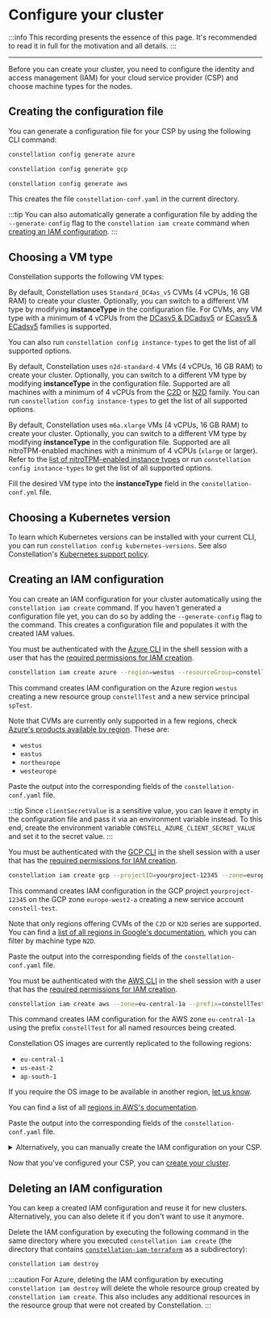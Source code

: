 # Configure your cluster

:::info
This recording presents the essence of this page. It's recommended to read it in full for the motivation and all details.
:::

<asciinemaWidget src="/constellation/assets/configure-cluster.cast" rows="20" cols="112" idleTimeLimit="3" preload="true" theme="edgeless" />

---

Before you can create your cluster, you need to configure the identity and access management (IAM) for your cloud service provider (CSP) and choose machine types for the nodes.

## Creating the configuration file

You can generate a configuration file for your CSP by using the following CLI command:

<tabs groupId="csp">
<tabItem value="azure" label="Azure">

```bash
constellation config generate azure
```

</tabItem>
<tabItem value="gcp" label="GCP">

```bash
constellation config generate gcp
```

</tabItem>
<tabItem value="aws" label="AWS">

```bash
constellation config generate aws
```

</tabItem>
</tabs>

This creates the file `constellation-conf.yaml` in the current directory.

:::tip
You can also automatically generate a configuration file by adding the `--generate-config` flag to the `constellation iam create` command when [creating an IAM configuration](#creating-an-iam-configuration).
:::

## Choosing a VM type

Constellation supports the following VM types:
<tabs groupId="csp">
<tabItem value="azure" label="Azure">

By default, Constellation uses `Standard_DC4as_v5` CVMs (4 vCPUs, 16 GB RAM) to create your cluster. Optionally, you can switch to a different VM type by modifying **instanceType** in the configuration file. For CVMs, any VM type with a minimum of 4 vCPUs from the [DCasv5 & DCadsv5](https://docs.microsoft.com/en-us/azure/virtual-machines/dcasv5-dcadsv5-series) or [ECasv5 & ECadsv5](https://docs.microsoft.com/en-us/azure/virtual-machines/ecasv5-ecadsv5-series) families is supported.

You can also run `constellation config instance-types` to get the list of all supported options.

</tabItem>
<tabItem value="gcp" label="GCP">

By default, Constellation uses `n2d-standard-4` VMs (4 vCPUs, 16 GB RAM) to create your cluster. Optionally, you can switch to a different VM type by modifying **instanceType** in the configuration file. Supported are all machines with a minimum of 4 vCPUs from the [C2D](https://cloud.google.com/compute/docs/compute-optimized-machines#c2d_machine_types) or [N2D](https://cloud.google.com/compute/docs/general-purpose-machines#n2d_machines) family. You can run  `constellation config instance-types` to get the list of all supported options.

</tabItem>
<tabItem value="aws" label="AWS">

By default, Constellation uses `m6a.xlarge` VMs (4 vCPUs, 16 GB RAM) to create your cluster. Optionally, you can switch to a different VM type by modifying **instanceType** in the configuration file. Supported are all nitroTPM-enabled machines with a minimum of 4 vCPUs (`xlarge` or larger). Refer to the [list of nitroTPM-enabled instance types](https://docs.aws.amazon.com/AWSEC2/latest/UserGuide/enable-nitrotpm-prerequisites.html) or run `constellation config instance-types` to get the list of all supported options.

</tabItem>
</tabs>

Fill the desired VM type into the **instanceType** field in the `constellation-conf.yml` file.

## Choosing a Kubernetes version

To learn which Kubernetes versions can be installed with your current CLI, you can run `constellation config kubernetes-versions`.
See also Constellation's [Kubernetes support policy](../architecture/versions.md#kubernetes-support-policy).

## Creating an IAM configuration

You can create an IAM configuration for your cluster automatically using the `constellation iam create` command.
If you haven't generated a configuration file yet, you can do so by adding the `--generate-config` flag to the command. This creates a configuration file and populates it with the created IAM values.

<tabs groupId="csp">
<tabItem value="azure" label="Azure">

You must be authenticated with the [Azure CLI](https://learn.microsoft.com/en-us/cli/azure/install-azure-cli) in the shell session with a user that has the [required permissions for IAM creation](../getting-started/install.md#set-up-cloud-credentials).

```bash
constellation iam create azure --region=westus --resourceGroup=constellTest --servicePrincipal=spTest
```

This command creates IAM configuration on the Azure region `westus` creating a new resource group `constellTest` and a new service principal `spTest`.

Note that CVMs are currently only supported in a few regions, check [Azure's products available by region](https://azure.microsoft.com/en-us/global-infrastructure/services/?products=virtual-machines&regions=all). These are:
* `westus`
* `eastus`
* `northeurope`
* `westeurope`

Paste the output into the corresponding fields of the `constellation-conf.yaml` file.

:::tip
Since `clientSecretValue` is a sensitive value, you can leave it empty in the configuration file and pass it via an environment variable instead. To this end, create the environment variable `CONSTELL_AZURE_CLIENT_SECRET_VALUE` and set it to the secret value.
:::

</tabItem>
<tabItem value="gcp" label="GCP">

You must be authenticated with the [GCP CLI](https://cloud.google.com/sdk/gcloud) in the shell session with a user that has the [required permissions for IAM creation](../getting-started/install.md#set-up-cloud-credentials).

```bash
constellation iam create gcp --projectID=yourproject-12345 --zone=europe-west2-a --serviceAccountID=constell-test
```

This command creates IAM configuration in the GCP project `yourproject-12345` on the GCP zone `europe-west2-a` creating a new service account `constell-test`.

Note that only regions offering CVMs of the `C2D` or `N2D` series are supported. You can find a [list of all regions in Google's documentation](https://cloud.google.com/compute/docs/regions-zones#available), which you can filter by machine type `N2D`.

Paste the output into the corresponding fields of the `constellation-conf.yaml` file.

</tabItem>
<tabItem value="aws" label="AWS">

You must be authenticated with the [AWS CLI](https://aws.amazon.com/en/cli/) in the shell session with a user that has the [required permissions for IAM creation](../getting-started/install.md#set-up-cloud-credentials).

```bash
constellation iam create aws --zone=eu-central-1a --prefix=constellTest
```

This command creates IAM configuration for the AWS zone `eu-central-1a` using the prefix `constellTest` for all named resources being created.

Constellation OS images are currently replicated to the following regions:
* `eu-central-1`
* `us-east-2`
* `ap-south-1`

If you require the OS image to be available in another region, [let us know](https://github.com/edgelesssys/constellation/issues/new?assignees=&labels=&template=feature_request.md&title=Support+new+AWS+image+region:+xx-xxxx-x).

You can find a list of all [regions in AWS's documentation](https://docs.aws.amazon.com/AWSEC2/latest/UserGuide/using-regions-availability-zones.html#concepts-available-regions).

Paste the output into the corresponding fields of the `constellation-conf.yaml` file.

</tabItem>
</tabs>

<details>
<summary>Alternatively, you can manually create the IAM configuration on your CSP.</summary>

The following describes the configuration fields and how you obtain the required information or create the required resources.

<tabs groupId="csp">
<tabItem value="azure" label="Azure">

* **subscription**: The UUID of your Azure subscription, e.g., `8b8bd01f-efd9-4113-9bd1-c82137c32da7`.

  You can view your subscription UUID via `az account show` and read the `id` field. For more information refer to [Azure's documentation](https://docs.microsoft.com/en-us/azure/azure-portal/get-subscription-tenant-id#find-your-azure-subscription).

* **tenant**: The UUID of your Azure tenant, e.g., `3400e5a2-8fe2-492a-886c-38cb66170f25`.

  You can view your tenant UUID via `az account show` and read the `tenant` field. For more information refer to [Azure's documentation](https://docs.microsoft.com/en-us/azure/azure-portal/get-subscription-tenant-id#find-your-azure-ad-tenant).

* **location**: The Azure datacenter location you want to deploy your cluster in, e.g., `westus`. CVMs are currently only supported in a few regions, check [Azure's products available by region](https://azure.microsoft.com/en-us/global-infrastructure/services/?products=virtual-machines&regions=all). These are:

  * `westus`
  * `eastus`
  * `northeurope`
  * `westeurope`

* **resourceGroup**: [Create a new resource group in Azure](https://portal.azure.com/#create/Microsoft.ResourceGroup) for your Constellation cluster. Set this configuration     field to the name of the created resource group.

* **userAssignedIdentity**: [Create a new managed identity in Azure](https://portal.azure.com/#create/Microsoft.ManagedIdentity). You should create the identity in a different resource group as all resources within the cluster resource group will be deleted on cluster termination.

  Add three role assignments to the identity: `Owner`, `Virtual Machine Contributor` and `Application Insights Component Contributor`. The `scope` of all three should refer to the previously created cluster resource group.

  Set the configuration value to the full ID of the created identity, e.g., `/subscriptions/8b8bd01f-efd9-4113-9bd1-c82137c32da7/resourcegroups/constellation-identity/providers/Microsoft.ManagedIdentity/userAssignedIdentities/constellation-identity`. You can get it by opening the `JSON View` from the `Overview` section of the identity.

  The user-assigned identity is used by instances of the cluster to access other cloud resources.
  For more information about managed identities refer to [Azure's documentation](https://docs.microsoft.com/en-us/azure/active-directory/managed-identities-azure-resources/how-manage-user-assigned-managed-identities).

* **appClientID**: [Create a new app registration in Azure](https://portal.azure.com/#view/Microsoft_AAD_RegisteredApps/CreateApplicationBlade/quickStartType~/null/isMSAApp~/false).

  Set `Supported account types` to `Accounts in this organizational directory only` and leave the `Redirect URI` empty.

  Set the configuration value to the `Application (client) ID`, e.g., `86ec31dd-532b-4a8c-a055-dd23f25fb12f`.

  In the cluster resource group, go to `Access Control (IAM)` and set the created app registration as `Owner`.

* **clientSecretValue**: In the previously created app registration, go to `Certificates & secrets` and create a new `Client secret`.

  Set the configuration value to the secret value.

  :::tip
  Since this is a sensitive value, alternatively you can leave `clientSecretValue` empty in the configuration file and pass it via an environment variable instead. To this end, create the environment variable `CONSTELL_AZURE_CLIENT_SECRET_VALUE` and set it to the secret value.
  :::

</tabItem>

<tabItem value="gcp" label="GCP">

* **project**: The ID of your GCP project, e.g., `constellation-129857`.

  You can find it on the [welcome screen of your GCP project](https://console.cloud.google.com/welcome). For more information refer to [Google's documentation](https://support.google.com/googleapi/answer/7014113).

* **region**: The GCP region you want to deploy your cluster in, e.g., `us-west1`.

  You can find a [list of all regions in Google's documentation](https://cloud.google.com/compute/docs/regions-zones#available).

* **zone**: The GCP zone you want to deploy your cluster in, e.g., `us-west1-a`.

  You can find a [list of all zones in Google's documentation](https://cloud.google.com/compute/docs/regions-zones#available).

* **serviceAccountKeyPath**: To configure this, you need to create a GCP [service account](https://cloud.google.com/iam/docs/service-accounts) with the following permissions:

  - `Compute Instance Admin (v1) (roles/compute.instanceAdmin.v1)`
  - `Compute Network Admin (roles/compute.networkAdmin)`
  - `Compute Security Admin (roles/compute.securityAdmin)`
  - `Compute Storage Admin (roles/compute.storageAdmin)`
  - `Service Account User (roles/iam.serviceAccountUser)`

  Afterward, create and download a new JSON key for this service account. Place the downloaded file in your Constellation workspace, and set the config parameter to the filename, e.g., `constellation-129857-15343dba46cb.json`.

</tabItem>

<tabItem value="aws" label="AWS">

* **region**: The name of your chosen AWS data center region, e.g., `us-east-2`.

  Constellation OS images are currently replicated to the following regions:
  * `eu-central-1`
  * `us-east-2`
  * `ap-south-1`

  If you require the OS image to be available in another region, [let us know](https://github.com/edgelesssys/constellation/issues/new?assignees=&labels=&template=feature_request.md&title=Support+new+AWS+image+region:+xx-xxxx-x).

  You can find a list of all [regions in AWS's documentation](https://docs.aws.amazon.com/AWSEC2/latest/UserGuide/using-regions-availability-zones.html#concepts-available-regions).

* **zone**: The name of your chosen AWS data center availability zone, e.g., `us-east-2a`.

  Learn more about [availability zones in AWS's documentation](https://docs.aws.amazon.com/AWSEC2/latest/UserGuide/using-regions-availability-zones.html#concepts-availability-zones).

* **iamProfileControlPlane**: The name of an IAM instance profile attached to all control-plane nodes.

  You can create the resource with [Terraform](https://www.terraform.io/). For that, use the [provided Terraform script](https://github.com/edgelesssys/constellation/tree/release/v2.2/hack/terraform/aws/iam) to generate the necessary profile. The profile name will be provided as Terraform output value: `control_plane_instance_profile`.

  Alternatively, you can create the AWS profile with a tool of your choice. Use the JSON policy in [main.tf](https://github.com/edgelesssys/constellation/tree/release/v2.2/hack/terraform/aws/iam/main.tf) in the resource `aws_iam_policy.control_plane_policy`.

* **iamProfileWorkerNodes**: The name of an IAM instance profile attached to all worker nodes.

  You can create the resource with [Terraform](https://www.terraform.io/). For that, use the [provided Terraform script](https://github.com/edgelesssys/constellation/tree/release/v2.2/hack/terraform/aws/iam) to generate the necessary profile. The profile name will be provided as Terraform output value: `worker_nodes_instance_profile`.

  Alternatively, you can create the AWS profile with a tool of your choice. Use the JSON policy in [main.tf](https://github.com/edgelesssys/constellation/tree/release/v2.2/hack/terraform/aws/iam/main.tf) in the resource `aws_iam_policy.worker_node_policy`.

</tabItem>

</tabs>
</details>

Now that you've configured your CSP, you can [create your cluster](./create.md).

## Deleting an IAM configuration

You can keep a created IAM configuration and reuse it for new clusters. Alternatively, you can also delete it if you don't want to use it anymore.

Delete the IAM configuration by executing the following command in the same directory where you executed `constellation iam create` (the directory that contains [`constellation-iam-terraform`](../reference/terraform.md) as a subdirectory):
```bash
constellation iam destroy
```

:::caution
For Azure, deleting the IAM configuration by executing `constellation iam destroy` will delete the whole resource group created by `constellation iam create`.
This also includes any additional resources in the resource group that were not created by Constellation.
:::
